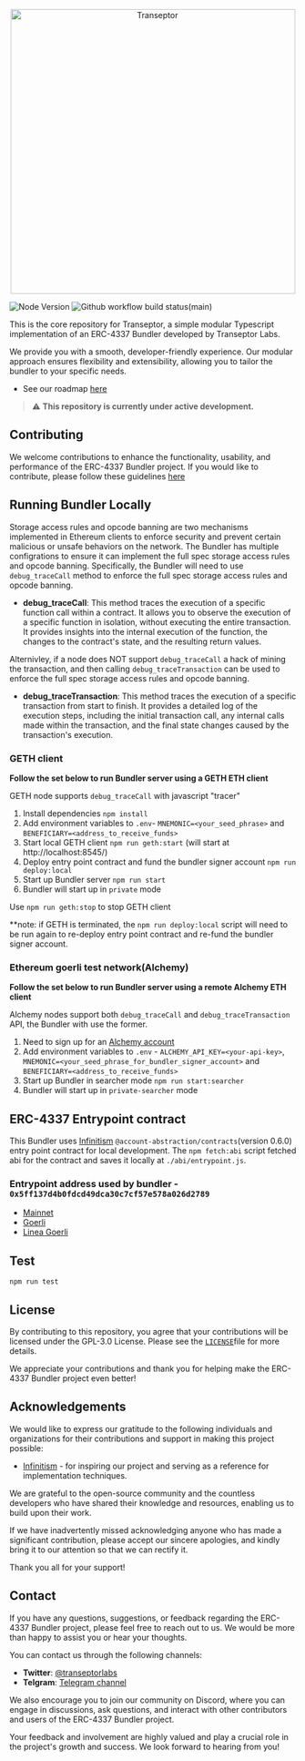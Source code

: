 <p align="center"><a href="https://transeptorlabs.io/docs/category/bundler"><img width="500" title="Transeptor" src='https://transeptorlabs.io/img/brand/transeptor.png' /></a></p>

![Node Version](https://img.shields.io/badge/node-18.x-green)
![Github workflow build status(main)](https://img.shields.io/github/actions/workflow/status/transeptorlabs/transeptor-bundler/build.yml?branch=main)

This is the core repository for Transeptor, a simple modular Typescript implementation of an ERC-4337 Bundler developed by Transeptor Labs.

We provide you with a smooth, developer-friendly experience. Our modular approach ensures flexibility and extensibility, allowing you to tailor the bundler to your specific needs.

- See our roadmap [here](https://hackmd.io/@V00D00-child/SyXKL6Kmn#Project-StatusRoadmap-)

> :warning: **This repository is currently under active development.**

## Contributing
We welcome contributions to enhance the functionality, usability, and performance of the ERC-4337 Bundler project. If you would like to contribute, please follow these guidelines [here](https://github.com/transeptorlabs/transeptor-bundler/blob/main/CONTRIBUTING.md)

  
## Running Bundler Locally
Storage access rules and opcode banning are two mechanisms implemented in Ethereum clients to enforce security and prevent certain malicious or unsafe behaviors on the network. The Bundler has multiple configrations to ensure it can implement the full spec storage access rules and opcode banning. Specifically, the Bundler will need to use `debug_traceCall` method to enforce the full spec storage access rules and opcode banning.

- **debug_traceCall**: This method traces the execution of a specific function call within a contract. It allows you to observe the execution of a specific function in isolation, without executing the entire transaction. It provides insights into the internal execution of the function, the changes to the contract's state, and the resulting return values.

Alternivley, if a node does NOT support `debug_traceCall` a hack of mining the transaction, and then calling `debug_traceTransaction` can be used to enforce the full spec storage access rules and opcode banning.

- **debug_traceTransaction**: This method traces the execution of a specific transaction from start to finish. It provides a detailed log of the execution steps, including the initial transaction call, any internal calls made within the transaction, and the final state changes caused by the transaction's execution.

### GETH client
**Follow the set below to run Bundler server using a GETH ETH client**

GETH node supports `debug_traceCall` with javascript "tracer"

1. Install dependencies `npm install`
2. Add environment variables to `.env`-  `MNEMONIC=<your_seed_phrase>` and `BENEFICIARY=<address_to_receive_funds>`
3. Start local GETH client `npm run geth:start` (will start at http://localhost:8545/)
4. Deploy entry point contract and fund the bundler signer account `npm run deploy:local`
5. Start up Bundler server `npm run start`
6. Bundler will start up in `private` mode

Use `npm run geth:stop` to stop GETH client

**note: if GETH is terminated, the `npm run deploy:local` script will need to be run again to re-deploy entry point contract and re-fund the bundler signer account.

### Ethereum goerli test network(Alchemy) 
**Follow the set below to run Bundler server using a remote Alchemy ETH client**

Alchemy nodes support both `debug_traceCall` and `debug_traceTransaction` API, the Bundler with use the former.
1. Need to sign up for an [Alchemy account](https://auth.alchemy.com/signup)
2. Add environment variables to `.env` - `ALCHEMY_API_KEY=<your-api-key>`, `MNEMONIC=<your_seed_phrase_for_bundler_signer_account>` and `BENEFICIARY=<address_to_receive_funds>`
3. Start up Bundler in searcher mode `npm run start:searcher`
4. Bundler will start up in `private-searcher` mode

## ERC-4337 Entrypoint contract
This Bundler uses [Infinitism](https://github.com/eth-infinitism/account-abstraction) `@account-abstraction/contracts`(version 0.6.0) entry point contract for local development. The `npm fetch:abi` script fetched abi for the contract and saves it locally at `./abi/entrypoint.js`.

### Entrypoint address used by bundler - `0x5ff137d4b0fdcd49dca30c7cf57e578a026d2789`
- [Mainnet](https://etherscan.io/address/0x5ff137d4b0fdcd49dca30c7cf57e578a026d2789#code)
- [Goerli](https://goerli.etherscan.io/address/0x5ff137d4b0fdcd49dca30c7cf57e578a026d2789#code)
- [Linea Goerli](https://explorer.goerli.linea.build/address/0x5FF137D4b0FDCD49DcA30c7CF57E578a026d2789)

## Test
`npm run test`

## License

By contributing to this repository, you agree that your contributions will be licensed under the GPL-3.0 License. Please see the [`LICENSE`](https://github.com/transeptorlabs/transeptor-bundler/blob/main/LICENSE)file for more details.

We appreciate your contributions and thank you for helping make the ERC-4337 Bundler project even better!

## Acknowledgements

We would like to express our gratitude to the following individuals and organizations for their contributions and support in making this project possible:

- [Infinitism](https://github.com/eth-infinitism/bundler) - for inspiring our project and serving as a reference for implementation techniques.

We are grateful to the open-source community and the countless developers who have shared their knowledge and resources, enabling us to build upon their work.

If we have inadvertently missed acknowledging anyone who has made a significant contribution, please accept our sincere apologies, and kindly bring it to our attention so that we can rectify it.

Thank you all for your support!

## Contact

If you have any questions, suggestions, or feedback regarding the ERC-4337 Bundler project, please feel free to reach out to us. We would be more than happy to assist you or hear your thoughts.

You can contact us through the following channels:

- **Twitter**: [@transeptorlabs](https://twitter.com/transeptorlabs)
- **Telgram**: [Telegram channel](https://t.me/+eUGda3KIND4zMjRh)

We also encourage you to join our community on Discord, where you can engage in discussions, ask questions, and interact with other contributors and users of the ERC-4337 Bundler project.

Your feedback and involvement are highly valued and play a crucial role in the project's growth and success. We look forward to hearing from you!
